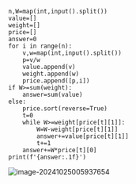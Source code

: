 ```
n,W=map(int,input().split())
value=[]
weight=[]
price=[]
answer=0
for i in range(n):
    v,w=map(int,input().split())
    p=v/w
    value.append(v)
    weight.append(w)
    price.append([p,i])
if W>=sum(weight):
    answer=sum(value)
else:
    price.sort(reverse=True)
    t=0
    while W>=weight[price[t][1]]:
        W=W-weight[price[t][1]]
        answer+=value[price[t][1]]
        t+=1
    answer+=W*price[t][0]
print(f'{answer:.1f}')
```

![image-20241025005937654](C:\Users\huawei\AppData\Roaming\Typora\typora-user-images\image-20241025005937654.png)